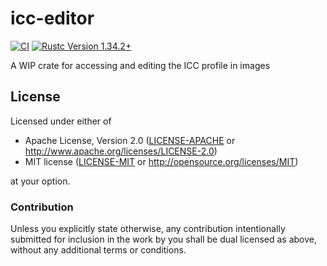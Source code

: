 # icc-editor

[![CI](https://github.com/paolobarbolini/icc-editor/workflows/CI/badge.svg)](https://github.com/paolobarbolini/icc-editor/actions?query=workflow%3ACI)
[![Rustc Version 1.34.2+](https://img.shields.io/badge/rustc-1.34.2+-lightgray.svg)](https://blog.rust-lang.org/2019/04/11/Rust-1.34.0.html)

A WIP crate for accessing and editing the ICC profile in images

## License

Licensed under either of
 * Apache License, Version 2.0 ([LICENSE-APACHE](LICENSE-APACHE) or http://www.apache.org/licenses/LICENSE-2.0)
 * MIT license ([LICENSE-MIT](LICENSE-MIT) or http://opensource.org/licenses/MIT)

at your option.

### Contribution

Unless you explicitly state otherwise, any contribution intentionally submitted
for inclusion in the work by you shall be dual licensed as above, without any
additional terms or conditions.

